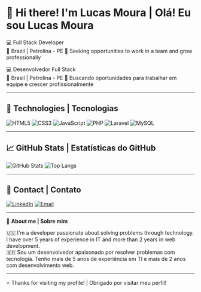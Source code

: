 # 👋 Hi there! I'm Lucas Moura | Olá! Eu sou Lucas Moura

💻 Full Stack Developer  
📍 Brazil | Petrolina - PE
🎯 Seeking opportunities to work in a team and grow professionally  

💻 Desenvolvedor Full Stack  
📍 Brasil | Petrolina - PE
🎯 Buscando oportunidades para trabalhar em equipe e crescer profissionalmente  

---

## 🚀 Technologies | Tecnologias

![HTML5](https://img.shields.io/badge/-HTML5-E34F26?style=flat-square&logo=html5&logoColor=fff)
![CSS3](https://img.shields.io/badge/-CSS3-1572B6?style=flat-square&logo=css3)
![JavaScript](https://img.shields.io/badge/-JavaScript-F7DF1E?style=flat-square&logo=javascript&logoColor=000)
![PHP](https://img.shields.io/badge/-PHP-777BB4?style=flat-square&logo=php&logoColor=fff)
![Laravel](https://img.shields.io/badge/-Laravel-FF2D20?style=flat-square&logo=laravel&logoColor=fff)
![MySQL](https://img.shields.io/badge/-MySQL-00758F?style=flat-square&logo=mysql)

---

## 📈 GitHub Stats | Estatísticas do GitHub

![GitHub Stats](https://github-readme-stats.vercel.app/api?username=seuusuario&show_icons=true&theme=dracula)
![Top Langs](https://github-readme-stats.vercel.app/api/top-langs/?username=seuusuario&layout=compact&theme=dracula)

---

## 💬 Contact | Contato

[![LinkedIn](https://img.shields.io/badge/-LinkedIn-0A66C2?style=flat-square&logo=linkedin&logoColor=white)](https://www.linkedin.com/in/lucas-moura-costa/)
[![Email](https://img.shields.io/badge/-Email-D14836?style=flat-square&logo=gmail&logoColor=white)](mailto:lucas.moura.costa@outlook.com)

---

🧠 **About me | Sobre mim**

🇺🇸 I'm a developer passionate about solving problems through technology. I have over 5 years of experience in IT and more than 2 years in web development.  
🇧🇷 Sou um desenvolvedor apaixonado por resolver problemas com tecnologia. Tenho mais de 5 anos de experiência em TI e mais de 2 anos com desenvolvimento web.

---

⭐ Thanks for visiting my profile! | Obrigado por visitar meu perfil!
